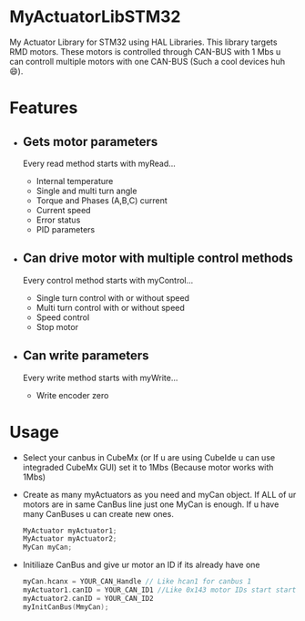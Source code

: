 # MyActuatorLibSTM32
My Actuator Library for STM32 using HAL Libraries. This library targets RMD motors. These motors is controlled through CAN-BUS with 1 Mbs u can controll multiple motors with one CAN-BUS (Such a cool devices huh 😄).

# Features
  - ## Gets motor parameters 

    Every read method starts with myRead...
    - Internal temperature
    - Single and multi turn angle
    - Torque and Phases (A,B,C) current
    - Current speed
    - Error status
    - PID parameters

  - ## Can drive motor with multiple control methods

    Every control method starts with myControl...
    - Single turn control with or without speed
    - Multi turn control with or without speed
    - Speed control
    - Stop motor

  - ## Can write parameters

    Every write method starts with myWrite...
    - Write encoder zero

# Usage

- Select your canbus in CubeMx (or If u are using CubeIde u can use integraded CubeMx GUI) set it to 1Mbs (Because motor works with 1Mbs)

- Create as many myActuators as you need and myCan object. If ALL of ur motors are in same CanBus line just one MyCan is enough. If u have many CanBuses u can create new ones.

  ```C
  MyActuator myActuator1;
  MyActuator myActuator2;
  MyCan myCan;
  ```
- Initiliaze CanBus and give ur motor an ID if its already have one

  ```C
  myCan.hcanx = YOUR_CAN_Handle // Like hcan1 for canbus 1
  myActuator1.canID = YOUR_CAN_ID1 //Like 0x143 motor IDs start starts from 0x140 to 0x180
  myActuator2.canID = YOUR_CAN_ID2 
  myInitCanBus(MmyCan);
  ```




